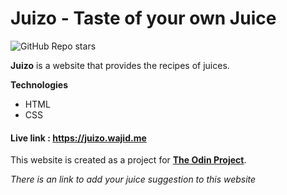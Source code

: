 # Juizo - Taste of your own Juice

![GitHub Repo stars](https://img.shields.io/github/stars/wajid-nv/juizo?style=social)

**Juizo** is a website that provides the recipes of juices.

**Technologies**

- HTML
- CSS

#### Live link : https://juizo.wajid.me

This website is created as a project for [**The Odin Project**](https://theodinproject.com).

_There is an link to add your juice suggestion to this website_
